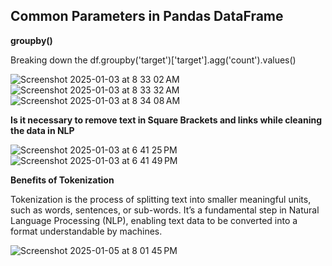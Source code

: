 ## Common Parameters in Pandas DataFrame
**groupby()**

Breaking down the df.groupby('target')['target'].agg('count').values()

![Screenshot 2025-01-03 at 8 33 02 AM](https://github.com/user-attachments/assets/18bd3edf-c80f-4ce9-99ad-ab8700cdb169)
![Screenshot 2025-01-03 at 8 33 32 AM](https://github.com/user-attachments/assets/632121da-b2fb-48b7-8baa-11d3a9ff292e)
![Screenshot 2025-01-03 at 8 34 08 AM](https://github.com/user-attachments/assets/5b33e8de-6d71-4bba-93ad-5bc0554dfc91)

**Is it necessary to remove text in Square Brackets and links while cleaning the data in NLP**

![Screenshot 2025-01-03 at 6 41 25 PM](https://github.com/user-attachments/assets/db269279-7644-4274-a2fb-797ced4dad57)
![Screenshot 2025-01-03 at 6 41 49 PM](https://github.com/user-attachments/assets/352c2701-1612-47be-a77c-34c80087c70c)

**Benefits of Tokenization**

Tokenization is the process of splitting text into smaller meaningful units, such as words, sentences, or sub-words. It’s a fundamental step in Natural Language Processing (NLP), enabling text data to be converted into a format understandable by machines.

![Screenshot 2025-01-05 at 8 01 45 PM](https://github.com/user-attachments/assets/6cfe6d3e-1cfe-4fe3-bcd1-6357cae623a5)

